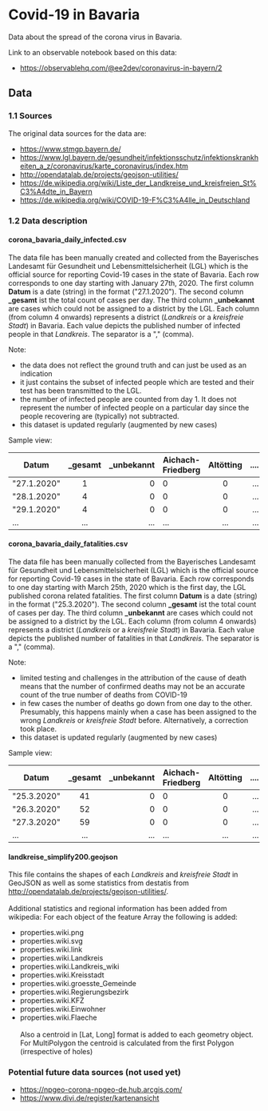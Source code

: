 # Covid-19 in Bavaria
Data about the spread of the corona virus in Bavaria.

Link to an observable notebook based on this data:
- https://observablehq.com/@ee2dev/coronavirus-in-bayern/2

## Data

### 1.1 Sources
The original data sources for the data are:

- https://www.stmgp.bayern.de/
- https://www.lgl.bayern.de/gesundheit/infektionsschutz/infektionskrankheiten_a_z/coronavirus/karte_coronavirus/index.htm
- http://opendatalab.de/projects/geojson-utilities/
- https://de.wikipedia.org/wiki/Liste_der_Landkreise_und_kreisfreien_St%C3%A4dte_in_Bayern
- https://de.wikipedia.org/wiki/COVID-19-F%C3%A4lle_in_Deutschland

### 1.2 Data description

#### corona_bavaria_daily_infected.csv
The data file has been manually created and collected from the Bayerisches Landesamt für Gesundheit und Lebensmittelsicherheit (LGL) which is the official source for reporting Covid-19 cases in the state of Bavaria. Each row corresponds to one day starting with January 27th, 2020. The first column **Datum** is a date (string) in the format ("27.1.2020"). The second column **_gesamt** ist the total count of cases per day. The third column **_unbekannt** are cases which could not be assigned to a district by the LGL. Each column (from column 4 onwards) represents a district (*Landkreis* or a *kreisfreie Stadt*) in Bavaria. Each value depicts the published number of infected people in that *Landkreis*. The separator is a "," (comma).

Note:
- the data does not reflect the ground truth and can just be used as an indication
- it just contains the subset of infected people which are tested and their test has been transmitted to the LGL.
- the number of infected people are counted from day 1. It does not represent the number of infected people on a particular day since the people recovering are (typically) not subtracted.
- this dataset is updated regularly (augmented by new cases)

Sample view:

| Datum        | _gesamt          | _unbekannt  | Aichach-Friedberg	| Altötting  | ....|
| ------------- |:-------------:| -----:| ------------- |:-------------:| -----:|
| "27.1.2020"     | 1 | 0 |0 | 0 |... | 
| "28.1.2020"     | 4 | 0 |0 | 0 |... | 
| "29.1.2020"     | 4 | 0 |0 | 0 |... | 
| ...     | ... |... |... |... |... | 

#### corona_bavaria_daily_fatalities.csv
The data file has been manually collected from the Bayerisches Landesamt für Gesundheit und Lebensmittelsicherheit (LGL) which is the official source for reporting Covid-19 cases in the state of Bavaria. Each row corresponds to one day starting with March 25th, 2020 which is the first day, the LGL published corona related fatalities. The first column **Datum** is a date (string) in the format ("25.3.2020"). The second column **_gesamt** ist the total count of cases per day. The third column **_unbekannt** are cases which could not be assigned to a district by the LGL. Each column (from column 4 onwards) represents a district (*Landkreis* or a *kreisfreie Stadt*) in Bavaria. Each value depicts the published number of fatalities in that *Landkreis*. The separator is a "," (comma).

Note:
- limited testing and challenges in the attribution of the cause of death means that the number of confirmed deaths may not be an accurate count of the true number of deaths from COVID-19
- in few cases the number of deaths go down from one day to the other. Presumably, this happens mainly when a case has been assigned to the wrong *Landkreis* or *kreisfreie Stadt* before. Alternatively, a correction took place.
- this dataset is updated regularly (augmented by new cases)

Sample view:

| Datum        | _gesamt          | _unbekannt  | Aichach-Friedberg	| Altötting  | ....|
| ------------- |:-------------:| -----:| ------------- |:-------------:| -----:|
| "25.3.2020"     | 41 | 0 |0 | 0 |...| 
| "26.3.2020"     | 52 | 0 |0 | 0 |...| 
| "27.3.2020"     | 59 | 0 |0 | 0 |...| 
| ...     | ... |... |... |... |... | 

#### landkreise_simplify200.geojson
This file contains the shapes of each *Landkreis* and *kreisfreie Stadt* in GeoJSON as well as some statistics from destatis from http://opendatalab.de/projects/geojson-utilities/. 
<br><br>
Additional statistics and regional information has been added from wikipedia: For each object of the feature Array the following is added:

- properties.wiki.png
- properties.wiki.svg
- properties.wiki.link
- properties.wiki.Landkreis
- properties.wiki.Landkreis_wiki
- properties.wiki.Kreisstadt
- properties.wiki.groesste_Gemeinde
- properties.wiki.Regierungsbezirk
- properties.wiki.KFZ 
- properties.wiki.Einwohner
- properties.wiki.Flaeche
<br><br>
Also a centroid in [Lat, Long] format is added to each geometry object. For MultiPolygon the centroid is calculated from the first Polygon (irrespective of holes)

### Potential future data sources (not used yet)

- https://npgeo-corona-npgeo-de.hub.arcgis.com/
- https://www.divi.de/register/kartenansicht

